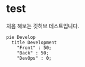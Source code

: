 # test
처음 해보는 깃허브 테스트입니다. 

```mermaid
pie Develop
  title Development
    "Front" : 50;
    "Back" : 50;
    "DevOps" : 0;
```

